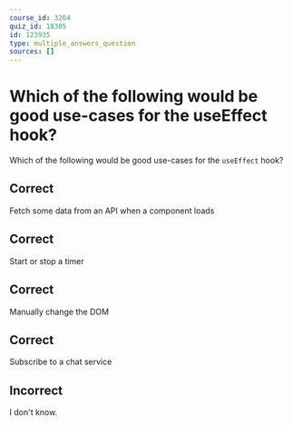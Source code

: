 ```yaml
---
course_id: 3264
quiz_id: 18305
id: 123935
type: multiple_answers_question
sources: []
---
```


# Which of the following would be good use-cases for the useEffect hook?

Which of the following would be good use-cases for the `useEffect` hook?

## Correct

Fetch some data from an API when a component loads

## Correct

Start or stop a timer

## Correct

Manually change the DOM

## Correct

Subscribe to a chat service

## Incorrect

I don't know.
